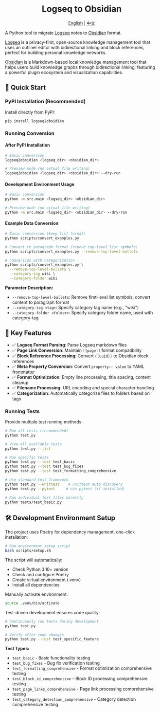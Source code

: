 <div align=center>
  <h1>Logseq to Obsidian</h1>
  <p><a href="./README.md">English</a> | <a href="./README_zh-CN.md">中文</a></p>
</div>

A Python tool to migrate [Logseq](https://logseq.com/) notes to [Obsidian](https://obsidian.md/) format.

[Logseq](https://logseq.com/) is a privacy-first, open-source knowledge management tool that uses an outliner editor with bidirectional linking and block references, perfect for building personal knowledge networks.

[Obsidian](https://obsidian.md/) is a Markdown-based local knowledge management tool that helps users build knowledge graphs through bidirectional linking, featuring a powerful plugin ecosystem and visualization capabilities.

## 🚀 Quick Start

### PyPI Installation (Recommended)

Install directly from PyPI:

```bash
pip install logseq2obsidian
```

### Running Conversion

#### After PyPI Installation
```bash
# Basic conversion
logseq2obsidian <logseq_dir> <obsidian_dir>

# Preview mode (no actual file writing)
logseq2obsidian <logseq_dir> <obsidian_dir> --dry-run
```

#### Development Environment Usage
```bash
# Basic conversion
python -m src.main <logseq_dir> <obsidian_dir>

# Preview mode (no actual file writing)
python -m src.main <logseq_dir> <obsidian_dir> --dry-run
```

#### Example Data Conversion
```bash
# Basic conversion (keep list format)
python scripts/convert_examples.py

# Convert to paragraph format (remove top-level list symbols)
python scripts/convert_examples.py --remove-top-level-bullets

# Conversion with categorization
python scripts/convert_examples.py \
  --remove-top-level-bullets \
  --category-tag wiki \
  --category-folder wiki
```

**Parameter Description:**
- `--remove-top-level-bullets`: Remove first-level list symbols, convert content to paragraph format
- `--category-tag <tag>`: Specify category tag name (e.g., "wiki")
- `--category-folder <folder>`: Specify category folder name, used with category-tag

## 🎯 Key Features

- ✅ **Logseq Format Parsing**: Parse Logseq markdown files
- ✅ **Page Link Conversion**: Maintain `[[page]]` format compatibility
- ✅ **Block Reference Processing**: Convert `((uuid))` to Obsidian block references
- ✅ **Meta Property Conversion**: Convert `property:: value` to YAML frontmatter
- ✅ **Format Optimization**: Empty line processing, title spacing, content cleanup
- ✅ **Filename Processing**: URL encoding and special character handling
- ✅ **Categorization**: Automatically categorize files to folders based on tags

### Running Tests

Provide multiple test running methods:

```bash
# Run all tests (recommended)
python test.py

# View all available tests
python test.py --list

# Run specific tests
python test.py --test test_basic
python test.py --test test_bug_fixes
python test.py --test test_formatting_comprehensive

# Use standard test framework
python test.py --unittest    # unittest auto discovery
python test.py --pytest     # use pytest (if installed)

# Run individual test files directly
python tests/test_basic.py
```

## 🛠️ Development Environment Setup

The project uses Poetry for dependency management, one-click installation:

```bash
# Run environment setup script
bash scripts/setup.sh
```

The script will automatically:
- Check Python 3.10+ version
- Check and configure Poetry
- Create virtual environment (.venv)
- Install all dependencies

Manually activate environment:
```bash
source .venv/bin/activate
```

Test-driven development ensures code quality:

```bash
# Continuously run tests during development
python test.py

# Verify after code changes
python test.py --test test_specific_feature
```

**Test Types:**
- `test_basic` - Basic functionality testing
- `test_bug_fixes` - Bug fix verification testing
- `test_formatting_comprehensive` - Format optimization comprehensive testing
- `test_block_id_comprehensive` - Block ID processing comprehensive testing
- `test_page_links_comprehensive` - Page link processing comprehensive testing
- `test_category_detection_comprehensive` - Category detection comprehensive testing